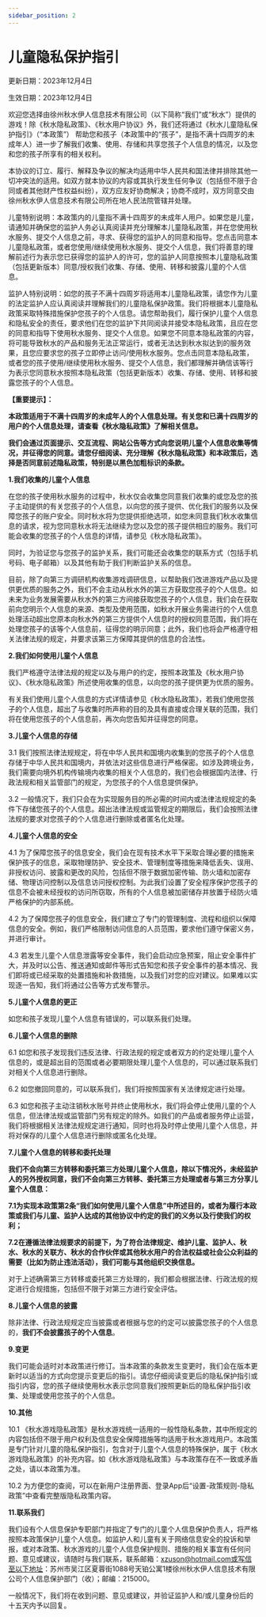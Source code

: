 ```yaml
---
sidebar_position: 2
---
```


# 儿童隐私保护指引

更新日期：2023年12月4日

生效日期：2023年12月4日

欢迎您选择由徐州秋水伊人信息技术有限公司（以下简称“我们”或“秋水”）提供的游戏！除《秋水隐私政策》、《秋水用户协议》外，我们还将通过《秋水儿童隐私保护指引》（“本政策”） 帮助您和孩子（本政策中的“孩子”，是指不满十四周岁的未成年人）进一步了解我们收集、使用、存储和共享您孩子个人信息的情况，以及您和您的孩子所享有的相关权利。

本协议的订立、履行、解释及争议的解决均适用中华人民共和国法律并排除其他一切冲突法的适用。如双方就本协议的内容或其执行发生任何争议（包括但不限于合同或者其他财产性权益纠纷），双方应友好协商解决；协商不成时，双方同意交由徐州秋水伊人信息技术有限公司所在地人民法院管辖并处理。

儿童特别说明：本政策内的儿童指不满十四周岁的未成年人用户。如果您是儿童，请通知并确保您的监护人务必认真阅读并充分理解本儿童隐私政策，并在您使用秋水服务、提交个人信息之前，寻求、获得您的监护人的同意和指导。您点击同意本儿童隐私政策，或者您使用/继续使用秋水服务、提交个人信息，我们将善意的理解前述行为表示您已获得您的监护人的许可，您的监护人同意按照本儿童隐私政策（包括更新版本）同意/授权我们收集、存储、使用、转移和披露儿童的个人信息。

监护人特别说明：如您的孩子不满十四周岁将适用本儿童隐私政策，请您作为儿童的法定监护人应认真阅读并理解我们的儿童隐私保护政策。我们将根据本儿童隐私政策采取特殊措施保护您孩子的个人信息。请您帮助我们，履行保护儿童个人信息和隐私安全的责任，要求他们在您的监护下共同阅读并接受本隐私政策，且应在您的同意和指导下使用秋水服务、提交个人信息。如果您不同意本隐私政策的内容，将可能导致秋水的产品和服务无法正常运行，或者无法达到秋水拟达到的服务效果，且您应要求您的孩子立即停止访问/使用秋水服务。您点击同意本隐私政策，或者您的孩子使用/继续使用秋水服务、提交个人信息，我们都理解并确信该等行为表示您同意秋水按照本隐私政策（包括更新版本）收集、存储、使用、转移和披露您孩子的个人信息。

**【重要提示】：**

**本政策适用于不满十四周岁的未成年人的个人信息处理。有关您和已满十四周岁的用户的个人信息处理，请查看《秋水隐私政策》了解相关信息。**

**我们会通过页面提示、交互流程、网站公告等方式向您说明儿童个人信息收集等情况，并征得您的同意。请您仔细阅读、充分理解《秋水隐私政策》和本政策后，选择是否同意前述隐私政策，特别是以黑色加粗标识的条款。**

**1.我们收集的儿童个人信息**

在您的孩子使用秋水服务的过程中，秋水仅会收集您同意我们收集的或您及您的孩子主动提供的有关您孩子的个人信息，以向您的孩子提供、优化我们的服务以及保障您孩子的账户安全。同时秋水将为您提供拒绝选项，如您未同意我们秋水收集信息的请求，视为您同意秋水将无法继续为您以及您的孩子提供相应的服务。我们可能会收集的您孩子的个人信息的详情，请参见《秋水隐私政策》。

同时，为验证您与您孩子的监护关系，我们可能还会收集您的联系方式（包括手机号码、电子邮箱）以及其他有助于我们判断监护关系的信息。

目前，除了向第三方调研机构收集游戏调研信息，以帮助我们改进游戏产品以及提供更优质的服务之外，我们不会主动从秋水外的第三方获取您孩子的个人信息。如未来为业务发展需要从秋水外的第三方间接获取您孩子的个人信息，我们会在获取前向您明示个人信息的来源、类型及使用范围，如秋水开展业务需进行的个人信息处理活动超出您原本向秋水外的第三方提供个人信息时的授权同意范围，我们将在处理您孩子的该等个人信息前，征得您的明示同意；此外，我们也将会严格遵守相关法律法规的规定，并要求该第三方保障其提供的信息的合法性。

**2.我们如何使用儿童个人信息**

我们严格遵守法律法规的规定以及与用户的约定，按照本政策及《秋水用户协议》、《秋水隐私政策》所述使用收集的信息，以向您的孩子提供更为优质的服务。

有关我们使用儿童个人信息的方式详情请参见《秋水隐私政策》，若我们使用您孩子的个人信息，超出了与收集时所声称的目的及具有直接或合理关联的范围，我们将在使用您孩子的个人信息前，再次向您告知并征得您的同意。

**3.儿童个人信息的存储**

3.1 我们按照法律法规规定，将在中华人民共和国境内收集到的您孩子的个人信息存储于中华人民共和国境内，并依法对这些信息进行严格保密。如涉及跨境业务，我们需要向境外机构传输境内收集的相关个人信息的，我们也会根据国内法律、行政法规和相关监管部门的规定，为您孩子的个人信息提供保护。

3.2 一般情况下，我们只会在为实现服务目的所必需的时间内或法律法规规定的条件下存储您孩子的个人信息。超出法律法规或监管规定的期限后，我们会按照法律法规的要求对您孩子的个人信息进行删除或者匿名化处理。

**4.儿童个人信息的安全**

4.1 为了保障您孩子的信息安全，我们会在现有技术水平下采取合理必要的措施来保护孩子的信息，采取物理防护、安全技术、管理制度等措施来降低丢失、误用、非授权访问、披露和更改的风险，包括但不限于数据加密传输、防火墙和加密存储、物理访问控制以及信息访问授权控制。为此我们设置了安全程序保护您孩子的信息不会被未经授权的访问所窃取，所有的个人信息被加密储存并放置于经防火墙严格保护的内部系统。

4.2 为了保障您孩子的信息安全，我们建立了专门的管理制度、流程和组织以保障信息的安全。例如，我们严格限制访问信息的人员范围，要求他们遵守保密义务，并进行审计。

4.3 若发生儿童个人信息泄露等安全事件，我们会启动应急预案，阻止安全事件扩大，并及时以公告、推送通知或邮件等形式告知您和孩子安全事件的基本情况、我们即将或已经采取的处置措施和补救措施，以及我们对您的应对建议。如果难以实现逐一告知，我们将通过公告等方式发布警示。

**5.儿童个人信息的更正**

如您和孩子发现儿童个人信息有错误的，可以联系我们处理。

**6.儿童个人信息的删除**

6.1 如您和孩子发现我们违反法律、行政法规的规定或者双方的约定处理儿童个人信息的，或是超出目的范围或者必要期限处理儿童个人信息的，可以通过联系我们对相关个人信息进行删除。

6.2 如您撤回同意的，可以联系我们，我们将按照国家有关法律规定进行处理。

6.3 如您和孩子主动注销秋水账号并终止使用秋水，我们将会停止使用儿童的个人信息，但法律法规或监管部门另有规定的除外。如我们的产品或者服务停止运营，我们将根据相关法律法规规定进行通知，同时也将及时停止使用儿童个人信息，并将对保存的儿童个人信息进行删除或匿名化处理。

**7.儿童个人信息的转移和委托处理**

**我们不会向第三方转移和委托第三方处理儿童个人信息，除以下情况外，未经监护人的另外授权同意，我们不会向第三方转移、委托第三方处理或者与第三方分享儿童个人信息：**

**7.1为实现本政策第2条“我们如何使用儿童个人信息”中所述目的，或者为履行本政策或我们与儿童、监护人达成的其他协议中约定的我们的义务以及行使我们的权利；**

**7.2在遵循法律法规要求的前提下，为了符合法律规定、维护儿童、监护人、秋水、秋水的关联方、秋水的合作伙伴或其他秋水用户的合法权益或社会公众利益的需要（比如为防止违法活动），我们可能与其他组织交换信息。**

对于上述确需第三方转移或委托第三方处理的，我们都会根据法律、行政法规的规定进行合规措施，包括但不限于对第三方进行安全评估。

**8.儿童个人信息的披露**

除非法律、行政法规规定应当披露或者根据与您的约定可以披露您孩子的个人信息的，**我们不会披露孩子的个人信息**。

**9.变更**

我们可能会适时对本政策进行修订。当本政策的条款发生变更时，我们会在版本更新时以适当的方式向您提示变更后的指引。请您仔细阅读变更后的隐私保护指引或指引内容，您的孩子继续使用秋水表示您同意我们按照更新后的隐私保护指引收集、处理或使用您孩子的个人信息。

**10.其他**

10.1 《秋水游戏隐私政策》是秋水游戏统一适用的一般性隐私条款，其中所规定的内容包括但不限于用户权利及信息安全保障措施等均适用于秋水游戏用户。本政策是专门针对儿童的隐私保护指引，包含对于儿童个人信息的特殊保护，属于《秋水游戏隐私政策》的补充内容。如《秋水游戏隐私政策》与本政策存在不一致或矛盾之处，请以本政策为准。

10.2 为方便您的查阅，可以在新用户注册界面、登录App后“设置-政策规则-隐私政策”中查看完整版隐私政策内容。

**11.联系我们**

我们设有个人信息保护专职部门并指定了专门的儿童个人信息保护负责人，将严格按照本政策保护儿童个人信息。如监护人和儿童有关于网络信息安全的投诉和举报，或对本政策、秋水游戏的儿童个人信息保护规则、措施的相关事宜有任何问题、意见或建议，请随时与我们联系，联系邮箱：xzuson@hotmail.com或写信至以下地址：苏州市吴江区夏蓉街1088号天铂公寓1楼徐州秋水伊人信息技术有限公司个人信息保护部门（收）；邮编：215000。

一般情况下，我们将在收到问题、意见或建议，并验证监护人和/或儿童身份后的十五天内予以回复。

